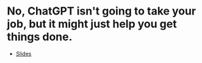 # No, ChatGPT isn't going to take your job, but it might just help you get things done.

- [Slides](https://github.com/aetherical/no-chatgpt-wont-take-your-job)
